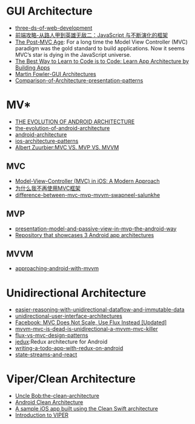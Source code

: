 
# GUI Architecture

- [three-ds-of-web-development](http://developer.telerik.com/featured/three-ds-of-web-development-1-declarative-vs-imperative/)
- [前端攻略-从路人甲到英雄无敌二：JavaScript 与不断演化的框架](https://segmentfault.com/a/1190000005353213#articleHeader9)
- [The Post-MVC Age](https://realm.io/news/the-post-mvc-age/): For a long time the Model View Controller (MVC) paradigm was the gold standard to build applications. Now it seems MVC’s star is dying in the JavaScript universe.
- [The Best Way to Learn to Code is to Code: Learn App Architecture by Building Apps](https://medium.com/javascript-scene/the-best-way-to-learn-to-code-is-to-code-learn-app-architecture-by-building-apps-7ec029db6e00#.cqmawrsoj)
- [Martin Fowler-GUI Architectures](http://martinfowler.com/eaaDev/uiArchs.html)
- [Comparison-of-Architecture-presentation-patterns](http://www.codeproject.com/Articles/66585/Comparison-of-Architecture-presentation-patterns-M)

# MV*

- [THE EVOLUTION OF ANDROID ARCHITECTURE](http://zserge.com/blog/android-mvp-mvvm-redux-history.html)
- [the-evolution-of-android-architecture](https://medium.com/@trikita/the-evolution-of-android-architecture-6c6f04fc1927#.uuk4iuh9e)
- [android-architecture](https://medium.com/android-news/android-architecture-2f12e1c7d4db#.vzmxahsi0)
- [ios-architecture-patterns](https://medium.com/ios-os-x-development/ios-architecture-patterns-ecba4c38de52#.iy9umjlqa)
- [Albert Zuurbier:MVC VS. MVP VS. MVVM](http://www.albertzuurbier.com/index.php/programming/84-mvc-vs-mvp-vs-mvvm)
## MVC
- [Model-View-Controller (MVC) in iOS: A Modern Approach](https://www.raywenderlich.com/132662/mvc-in-ios-a-modern-approach?utm_source=tuicool&utm_medium=referral)
- [为什么我不再使用MVC框架](http://www.infoq.com/cn/articles/no-more-mvc-frameworks?utm_source=infoq_en&utm_medium=link_on_en_item&utm_campaign=item_in_other_langs)
- [difference-between-mvc-mvp-mvvm-swapneel-salunkhe](https://www.linkedin.com/pulse/difference-between-mvc-mvp-mvvm-swapneel-salunkhe)
## MVP
- [presentation-model-and-passive-view-in-mvp-the-android-way](https://medium.com/@andrzejchm/presentation-model-and-passive-view-in-mvp-the-android-way-fdba56a35b1e#.tgz1fwb6y)
- [Repository that showcases 3 Android app architectures](https://github.com/ivacf/archi)
## MVVM
- [approaching-android-with-mvvm](https://labs.ribot.co.uk/approaching-android-with-mvvm-8ceec02d5442#.lmbtfveih)



# Unidirectional Architecture

- [easier-reasoning-with-unidirectional-dataflow-and-immutable-data](https://open.bekk.no/easier-reasoning-with-unidirectional-dataflow-and-immutable-data)
- [unidirectional-user-interface-architectures](http://staltz.com/unidirectional-user-interface-architectures.html)
- [Facebook: MVC Does Not Scale, Use Flux Instead [Updated]](https://www.infoq.com/news/2014/05/facebook-mvc-flux)
- [mvvm-mvc-is-dead-is-unidirectional-a-mvvm-mvc-killer](http://www.michaelridland.com/xamarin/mvvm-mvc-is-dead-is-unidirectional-a-mvvm-mvc-killer/)
- [flux-vs-mvc-design-patterns](https://medium.com/hacking-and-gonzo/flux-vs-mvc-design-patterns-57b28c0f71b7#.p0h9ih5zj)
- [jedux](https://github.com/trikita/jedux):Redux architecture for Android
- [writing-a-todo-app-with-redux-on-android](https://medium.com/@trikita/writing-a-todo-app-with-redux-on-android-5de31cfbdb4f#.tku4k1n0o)
- [state-streams-and-react](https://medium.com/@markusctz/state-streams-and-react-7921e3c376a4#.dtrx0ep4j)
# Viper/Clean Architecture
- [Uncle Bob:the-clean-architecture](https://blog.8thlight.com/uncle-bob/2012/08/13/the-clean-architecture.html)
- [Android Clean Architecture](http://luboganev.github.io/blog/clean-architecture-pt1/)
- [A sample iOS app built using the Clean Swift architecture](https://github.com/Clean-Swift/CleanStore)
- [Introduction to VIPER](http://mutualmobile.github.io/blog/2013/12/04/viper-introduction/)
